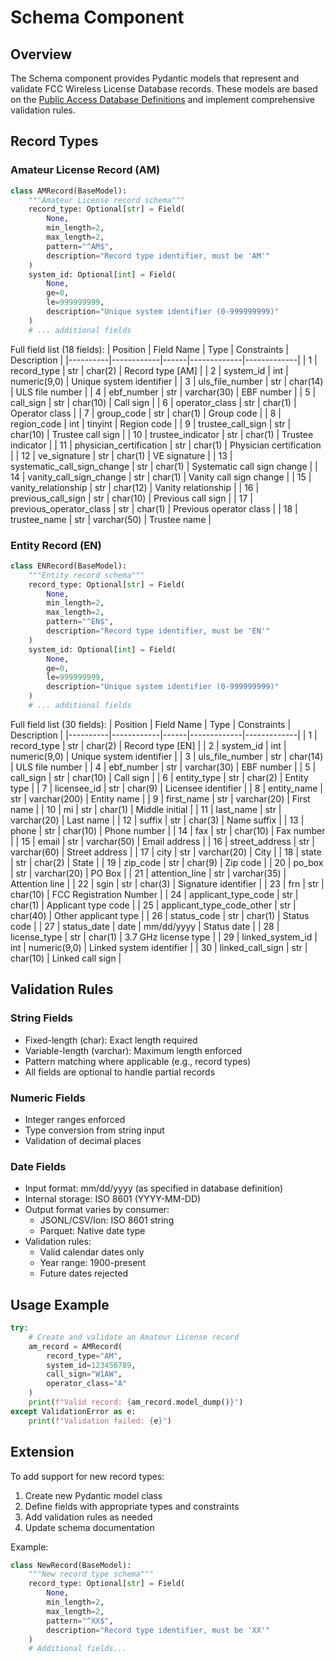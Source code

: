 # Schema Component

## Overview

The Schema component provides Pydantic models that represent and validate FCC Wireless License Database records. These models are based on the [Public Access Database Definitions](https://www.fcc.gov/sites/default/files/public_access_database_definitions_20240215.pdf) and implement comprehensive validation rules.

## Record Types

### Amateur License Record (AM)

```python
class AMRecord(BaseModel):
    """Amateur License record schema"""
    record_type: Optional[str] = Field(
        None,
        min_length=2,
        max_length=2,
        pattern="^AM$",
        description="Record type identifier, must be 'AM'"
    )
    system_id: Optional[int] = Field(
        None,
        ge=0,
        le=999999999,
        description="Unique system identifier (0-999999999)"
    )
    # ... additional fields
```

Full field list (18 fields):
| Position | Field Name | Type | Constraints | Description |
|----------|------------|------|-------------|-------------|
| 1 | record_type | str | char(2) | Record type [AM] |
| 2 | system_id | int | numeric(9,0) | Unique system identifier |
| 3 | uls_file_number | str | char(14) | ULS file number |
| 4 | ebf_number | str | varchar(30) | EBF number |
| 5 | call_sign | str | char(10) | Call sign |
| 6 | operator_class | str | char(1) | Operator class |
| 7 | group_code | str | char(1) | Group code |
| 8 | region_code | int | tinyint | Region code |
| 9 | trustee_call_sign | str | char(10) | Trustee call sign |
| 10 | trustee_indicator | str | char(1) | Trustee indicator |
| 11 | physician_certification | str | char(1) | Physician certification |
| 12 | ve_signature | str | char(1) | VE signature |
| 13 | systematic_call_sign_change | str | char(1) | Systematic call sign change |
| 14 | vanity_call_sign_change | str | char(1) | Vanity call sign change |
| 15 | vanity_relationship | str | char(12) | Vanity relationship |
| 16 | previous_call_sign | str | char(10) | Previous call sign |
| 17 | previous_operator_class | str | char(1) | Previous operator class |
| 18 | trustee_name | str | varchar(50) | Trustee name |

### Entity Record (EN)

```python
class ENRecord(BaseModel):
    """Entity record schema"""
    record_type: Optional[str] = Field(
        None,
        min_length=2,
        max_length=2,
        pattern="^EN$",
        description="Record type identifier, must be 'EN'"
    )
    system_id: Optional[int] = Field(
        None,
        ge=0,
        le=999999999,
        description="Unique system identifier (0-999999999)"
    )
    # ... additional fields
```

Full field list (30 fields):
| Position | Field Name | Type | Constraints | Description |
|----------|------------|------|-------------|-------------|
| 1 | record_type | str | char(2) | Record type [EN] |
| 2 | system_id | int | numeric(9,0) | Unique system identifier |
| 3 | uls_file_number | str | char(14) | ULS file number |
| 4 | ebf_number | str | varchar(30) | EBF number |
| 5 | call_sign | str | char(10) | Call sign |
| 6 | entity_type | str | char(2) | Entity type |
| 7 | licensee_id | str | char(9) | Licensee identifier |
| 8 | entity_name | str | varchar(200) | Entity name |
| 9 | first_name | str | varchar(20) | First name |
| 10 | mi | str | char(1) | Middle initial |
| 11 | last_name | str | varchar(20) | Last name |
| 12 | suffix | str | char(3) | Name suffix |
| 13 | phone | str | char(10) | Phone number |
| 14 | fax | str | char(10) | Fax number |
| 15 | email | str | varchar(50) | Email address |
| 16 | street_address | str | varchar(60) | Street address |
| 17 | city | str | varchar(20) | City |
| 18 | state | str | char(2) | State |
| 19 | zip_code | str | char(9) | Zip code |
| 20 | po_box | str | varchar(20) | PO Box |
| 21 | attention_line | str | varchar(35) | Attention line |
| 22 | sgin | str | char(3) | Signature identifier |
| 23 | frn | str | char(10) | FCC Registration Number |
| 24 | applicant_type_code | str | char(1) | Applicant type code |
| 25 | applicant_type_code_other | str | char(40) | Other applicant type |
| 26 | status_code | str | char(1) | Status code |
| 27 | status_date | date | mm/dd/yyyy | Status date |
| 28 | license_type | str | char(1) | 3.7 GHz license type |
| 29 | linked_system_id | int | numeric(9,0) | Linked system identifier |
| 30 | linked_call_sign | str | char(10) | Linked call sign |

## Validation Rules

### String Fields
- Fixed-length (char): Exact length required
- Variable-length (varchar): Maximum length enforced
- Pattern matching where applicable (e.g., record types)
- All fields are optional to handle partial records

### Numeric Fields
- Integer ranges enforced
- Type conversion from string input
- Validation of decimal places

### Date Fields
- Input format: mm/dd/yyyy (as specified in database definition)
- Internal storage: ISO 8601 (YYYY-MM-DD)
- Output format varies by consumer:
  - JSONL/CSV/Ion: ISO 8601 string
  - Parquet: Native date type
- Validation rules:
  - Valid calendar dates only
  - Year range: 1900-present
  - Future dates rejected

## Usage Example

```python
try:
    # Create and validate an Amateur License record
    am_record = AMRecord(
        record_type="AM",
        system_id=123456789,
        call_sign="W1AW",
        operator_class="A"
    )
    print(f"Valid record: {am_record.model_dump()}")
except ValidationError as e:
    print(f"Validation failed: {e}")
```

## Extension

To add support for new record types:

1. Create new Pydantic model class
2. Define fields with appropriate types and constraints
3. Add validation rules as needed
4. Update schema documentation

Example:
```python
class NewRecord(BaseModel):
    """New record type schema"""
    record_type: Optional[str] = Field(
        None,
        min_length=2,
        max_length=2,
        pattern="^XX$",
        description="Record type identifier, must be 'XX'"
    )
    # Additional fields...
```
